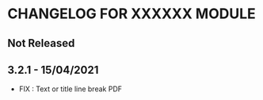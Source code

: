 # CHANGELOG FOR XXXXXX MODULE

## Not Released


## 3.2.1 - 15/04/2021

- FIX : Text or title line break PDF
